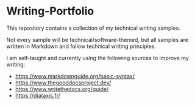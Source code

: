# Writing-Portfolio
This repository contains a collection of my technical writing samples. 

Not every sample will be technical/software-themed, but all samples are written in Markdown and follow technical writing principles.

I am self-taught and currently using the following sources to improve my writing:
- https://www.markdownguide.org/basic-syntax/
- https://www.thegooddocsproject.dev/
- https://www.writethedocs.org/guide/
- https://diataxis.fr/
